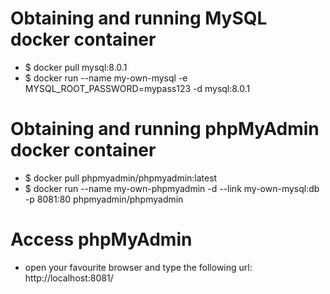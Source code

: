 # Obtaining and running MySQL docker container
* $ docker pull mysql:8.0.1
* $ docker run --name my-own-mysql -e MYSQL_ROOT_PASSWORD=mypass123 -d mysql:8.0.1

# Obtaining and running phpMyAdmin docker container
* $ docker pull phpmyadmin/phpmyadmin:latest
* $ docker run --name my-own-phpmyadmin -d --link my-own-mysql:db -p 8081:80 phpmyadmin/phpmyadmin

# Access phpMyAdmin
* open your favourite browser and type the following url: http://localhost:8081/